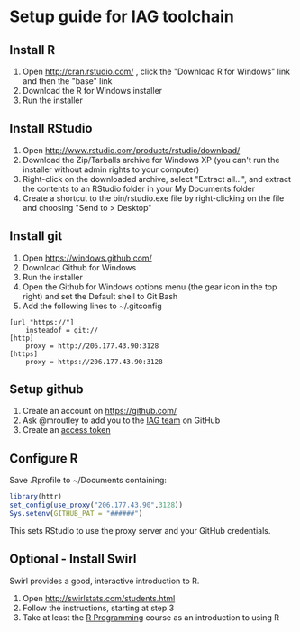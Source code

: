 # Setup guide for IAG toolchain

## Install R

1. Open http://cran.rstudio.com/ , click the "Download R for Windows" link and then the "base" link
2. Download the R for Windows installer
3. Run the installer

## Install RStudio

1. Open http://www.rstudio.com/products/rstudio/download/
2. Download the Zip/Tarballs archive for Windows XP (you can't run the installer without admin rights to your computer)
3. Right-click on the downloaded archive,  select "Extract all...", and extract the contents to an RStudio folder in your My Documents folder
4. Create a shortcut to the bin/rstudio.exe file by right-clicking on the file and choosing "Send to > Desktop"
	
## Install git

1. Open https://windows.github.com/
2. Download Github for Windows
3. Run the installer
4. Open the Github for Windows options menu (the gear icon in the top right) and set the Default shell to Git Bash 
5. Add the following lines to ~/.gitconfig

```
[url "https://"]
	insteadof = git://
[http]
	proxy = http://206.177.43.90:3128
[https]
	proxy = https://206.177.43.90:3128
```

## Setup github

1. Create an account on https://github.com/
2. Ask @mroutley to add you to the [IAG team](https://github.com/InfrastructureAnalytics) on GitHub
3. Create an [access token](https://help.github.com/articles/creating-an-access-token-for-command-line-use/)
	
## Configure R

Save .Rprofile to ~/Documents containing:

```R
library(httr)
set_config(use_proxy("206.177.43.90",3128))
Sys.setenv(GITHUB_PAT = "######")
```

This sets RStudio to use the proxy server and your GitHub credentials.

## Optional - Install Swirl

Swirl provides a good, interactive introduction to R.

1. Open http://swirlstats.com/students.html
2. Follow the instructions, starting at step 3
3. Take at least the [R Programming](https://github.com/swirldev/swirl_courses#swirl-courses) course as an introduction to using R
